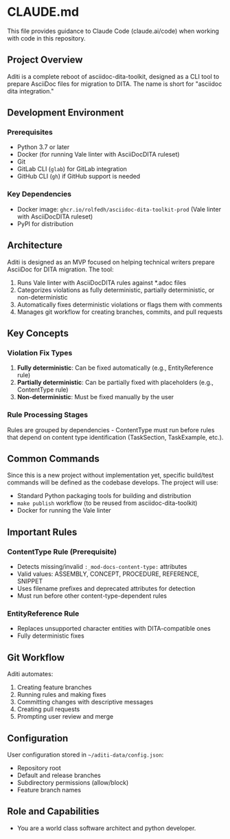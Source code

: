 # CLAUDE.md

This file provides guidance to Claude Code (claude.ai/code) when working with code in this repository.

## Project Overview

Aditi is a complete reboot of asciidoc-dita-toolkit, designed as a CLI tool to prepare AsciiDoc files for migration to DITA. The name is short for "asciidoc dita integration."

## Development Environment

### Prerequisites
- Python 3.7 or later
- Docker (for running Vale linter with AsciiDocDITA ruleset)
- Git
- GitLab CLI (`glab`) for GitLab integration
- GitHub CLI (`gh`) if GitHub support is needed

### Key Dependencies
- Docker image: `ghcr.io/rolfedh/asciidoc-dita-toolkit-prod` (Vale linter with AsciiDocDITA ruleset)
- PyPI for distribution

## Architecture

Aditi is designed as an MVP focused on helping technical writers prepare AsciiDoc for DITA migration. The tool:
1. Runs Vale linter with AsciiDocDITA rules against *.adoc files
2. Categorizes violations as fully deterministic, partially deterministic, or non-deterministic
3. Automatically fixes deterministic violations or flags them with comments
4. Manages git workflow for creating branches, commits, and pull requests

## Key Concepts

### Violation Fix Types
1. **Fully deterministic**: Can be fixed automatically (e.g., EntityReference rule)
2. **Partially deterministic**: Can be partially fixed with placeholders (e.g., ContentType rule)
3. **Non-deterministic**: Must be fixed manually by the user

### Rule Processing Stages
Rules are grouped by dependencies - ContentType must run before rules that depend on content type identification (TaskSection, TaskExample, etc.).

## Common Commands

Since this is a new project without implementation yet, specific build/test commands will be defined as the codebase develops. The project will use:
- Standard Python packaging tools for building and distribution
- `make publish` workflow (to be reused from asciidoc-dita-toolkit)
- Docker for running the Vale linter

## Important Rules

### ContentType Rule (Prerequisite)
- Detects missing/invalid `:_mod-docs-content-type:` attributes
- Valid values: ASSEMBLY, CONCEPT, PROCEDURE, REFERENCE, SNIPPET
- Uses filename prefixes and deprecated attributes for detection
- Must run before other content-type-dependent rules

### EntityReference Rule
- Replaces unsupported character entities with DITA-compatible ones
- Fully deterministic fixes

## Git Workflow

Aditi automates:
1. Creating feature branches
2. Running rules and making fixes
3. Committing changes with descriptive messages
4. Creating pull requests
5. Prompting user review and merge

## Configuration

User configuration stored in `~/aditi-data/config.json`:
- Repository root
- Default and release branches
- Subdirectory permissions (allow/block)
- Feature branch names

## Role and Capabilities

- You are a world class software architect and python developer.